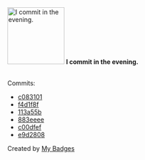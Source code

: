 <img src="https://my-badges.github.io/my-badges/evening-commits.png" alt="I commit in the evening." title="I commit in the evening." width="128">
<strong>I commit in the evening.</strong>
<br><br>

Commits:

- <a href="https://github.com/dwesh163/musics/commit/c0831018df9ac20a27261fc5fcddf6f006f2851a">c083101</a>
- <a href="https://github.com/dwesh163/musics/commit/f4d1f8fcfb3578fbbcb412cb0b9555bea1cc8a01">f4d1f8f</a>
- <a href="https://github.com/dwesh163/musics/commit/113a55bfeb7cf5e88e46ab5688a5ddcc10130dba">113a55b</a>
- <a href="https://github.com/dwesh163/musics/commit/883eeee5aaeec4ddf9e46f85e54e6d3a2afc5c4b">883eeee</a>
- <a href="https://github.com/dwesh163/musics/commit/c00dfef9f812690542d99060c5a699966d575d29">c00dfef</a>
- <a href="https://github.com/dwesh163/musics/commit/e9d2808bb2b6853530da7cb906cd3a695baaa6a8">e9d2808</a>


Created by <a href="https://github.com/my-badges/my-badges">My Badges</a>